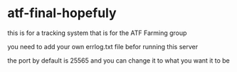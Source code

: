 # atf-final-hopefuly
this is for a tracking system that is for the ATF Farming group

you need to add your own errlog.txt file befor running this server

the port by default is 25565 and you can change it to what you want it to be
